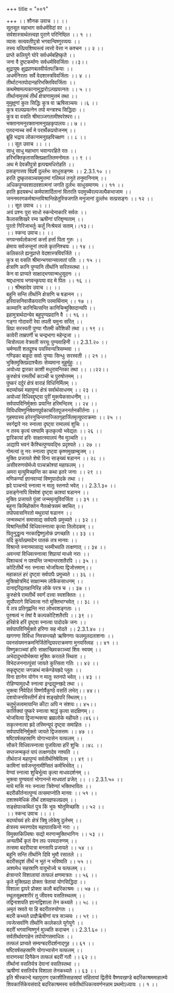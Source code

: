 +++
title = "००१"

+++
।। शौनक उवाच ।। ।।  
सूतसूत महाभाग सर्वधर्मविदां वर ।।  
सर्वशास्त्रार्थतत्त्वज्ञ पुराणे परिनिष्ठित ।। १ ।।  
व्यासः सत्यवतीपुत्रो भगवान्विष्णुरव्ययः ।।  
तस्य यत्प्रियशिष्यस्त्वं त्वत्तो वेत्ता न कश्चन ।। २ ।।  
प्राप्ते कलियुगे घोरे सर्वधर्मबहिष्कृते ।।  
जना वै दुष्टकर्माणः सर्वधर्मविवर्जिताः ।।३।।  
क्षुद्रायुषः क्षुद्रप्राणबलवीर्यतपःक्रियाः ।।  
अधर्मनिरताः सर्वे वेदशास्त्रविवर्जिताः ।। ४ ।।  
तीर्थाटनतपोदानहरिभक्तिविवर्जिताः ।।  
कथमेषामल्पकानामुद्धारोऽल्पप्रयत्नतः ।। ५ ।।  
तीर्थानामुत्तमं तीर्थं क्षेत्राणामुत्तमं तथा ।।  
मुमुक्षूणां कुतः सिद्धिः कुत्र वा ऋषिसञ्चयः ।।६ ।।  
कुत्र वाल्पप्रयत्नेन तपो मन्त्राश्च सिद्धिदाः ।।  
कुत्र वा वसति श्रीमाञ्जगतामीश्वरेश्वरः।।  
भक्तानामनुरक्तानामनुग्रहकृपालयः।। ७ ।।  
एतदन्यच्च सर्वं मे परार्थैकप्रयोजनम् ।।  
ब्रूहि भद्राय लोकानामनुग्रहविचक्षण ।। ८ ।।  
।। सूत उवाच ।। ।।  
साधु साधु महाभाग भवान्परहिते रतः ।।  
हरिभक्तिकृतासक्तिप्रक्षालितमनोमलः ।। ९ ।।  
अथ मे देवकीपुत्रो हृत्पद्ममधिरोहति ।।  
प्रसङ्गात्तव विप्रर्षे दुर्ल्लभः साधुसङ्गमः ।। 2.3.1.१० ।।  
हरति दुष्कृतसञ्चयमुत्तमां गतिमलं तनुते तनुमानिनाम् ।।  
अधिकपुण्यवशादवशात्मनां जगति दुर्लभः साधुसमागमः ।। ११ ।।  
हरति हृदयबन्धं कर्मपाशार्दितानां वितरति पदमुच्चैरल्पजल्पैकभाजाम ।।  
जननमरणकर्मश्रान्तविश्रान्तिहेतुस्त्रिजगति मनुजानां दुर्ल्लभः सत्प्रसङ्गः ।। १२ ।।  
।। सूत उवाच ।। ।।  
अयं प्रश्नः पुरा साधो स्कन्देनाकारि सर्वतः ।।  
कैलासशिखरे रम्य ऋषीणां परिशृण्वताम् ।।  
पुरतो गिरिजाभर्तुः कर्तुं निःश्रेयसं सताम्।।१३।।  
।। स्कन्द उवाच।। ।।  
भगवन्सर्वलोकानां कर्त्ता हर्त्ता पिता गुरुः ।।  
क्षेमाय सर्वजन्तूनां तपसे कृतनिश्चयः ।। १४ ।।  
कलिकाले ह्यनुप्राप्ते वेदशास्त्रविवर्जिते ।।  
कुत्र वा वसति श्रीमान्भगवान्सात्वतां पतिः ।। १५ ।।  
क्षेत्राणि कानि पुण्यानि तीर्थानि सरितस्तथा ।।  
केन वा प्राप्यते साक्षाद्भगवान्मधुसूदनः ।।  
श्रद्दधानाय भगवन्कृपया वद मे पितः ।। १६ ।।  
।। श्रीमहादेव उवाच ।। ।।  
बहूनि सन्ति तीर्थानि क्षेत्राणि च षडानन ।।  
हरिवासनिवासैकपराणि परमार्थिनाम् ।। १७ ।।  
काम्यानि कानिचित्सन्ति कानिचिन्मुक्तिदान्यपि ।।  
इहामुत्रार्थदान्येव बहुपुण्यप्रदानि वै ।। १६ ।।  
गङ्गा गोदावरी रेवा तपती यमुना सरित् ।।  
क्षिप्रा सरस्वती पुण्या गौतमी कौशिकी तथा ।। १९ ।।  
कावेरी ताम्रपर्णी च चन्द्रभागा महेन्द्रजा ।।  
चित्रोत्पला वेत्रवती सरयूः पुण्यवाहिनी ।। 2.3.1.२० ।।  
चर्मण्वती शतद्रूश्च पयस्विन्यत्रिसम्भवा ।।  
गण्डिका बाहुदा सर्वाः पुण्याः सिन्धुः सरस्वती ।। २१ ।।  
भुक्तिमुक्तिप्रदाश्चैताः सेव्यमाना मुहुर्मुहुः ।।  
अयोध्या द्वारका काशी मधुरावन्तिका तथा ।। ।।२२।।  
कुरुक्षेत्रं रामतीर्थं काञ्ची च पुरुषोत्तमम् ।।  
पुष्करं दर्दुरं क्षेत्रं वाराहं विधिनिर्मितम् ।।  
बदर्य्याख्यं महापुण्यं क्षेत्रं सर्वार्थसाधनम् ।। २३ ।।  
अयोध्यां विधिवद्दृष्ट्वा पुरीं मुक्त्येकसाधनीम् ।।  
सर्वपापविनिर्मुक्ताः प्रयान्ति हरिमन्दिरम् ।। २४ ।।  
विविधविष्णुनिषेवणपूर्वकाचरितपूजननर्तनकीर्तनाः ।।  
गृहमपास्य हरेरनुचिन्तनाज्जितगृहार्जितमृत्युपराक्रमाः ।। २५ ।।  
स्वर्गद्वारे नरः स्नात्वा दृष्ट्वा रामालयं शुचिः ।।  
न तस्य कृत्यं पश्यामि कृतकृत्यो भवेद्यतः ।। २६ ।।  
द्वारिकायां हरिः साक्षात्स्वालयं नैव मुञ्चति ।।  
अद्यापि भवनं कैश्चित्पुण्यवद्भिः प्रदृश्यते ।। २७ ।।  
गोमत्यां तु नरः स्नात्वा दृष्ट्वा कृष्णमुखाम्बुजम् ।।  
मुक्तिः प्रजायते शेषो विना साङ्ख्यं षडानन ।। २८ ।।  
असीवरुणयोर्मध्ये पञ्चक्रोश्यां महाफलम् ।।  
अमरा मृत्युमिच्छन्ति का कथा इतरे जनाः ।। २९ ।।  
मणिकर्ण्यां ज्ञानवाप्यां विष्णुपादोदके तथा ।।  
ह्रदे पञ्चनदे स्नात्वा न मातुः स्तनपो भवेत् ।। 2.3.1.३० ।।  
प्रसङ्गेनापि विश्वेशं दृष्ट्वा काश्यां षडानन ।।  
मुक्तिः प्रजायते पुंसां जन्ममृत्युविवर्जिता ।। ३१ ।।  
बहुना किमिहोक्तेन नैतत्क्षेत्रसमं क्वचित् ।।  
तपोपवासनिरतो मथुरायां षडानन ।।  
जन्मस्थानं समासाद्य सर्वपापैः प्रमुच्यते ।। ३२ ।।  
विश्रान्तितीर्थे विधिवत्स्नात्वा कृत्वा तिलोदकम् ।।  
पितॄनुद्धृत्य नरकाद्विष्णुलोकं प्रगच्छति ।। ३३ ।।  
यदि कुर्यात्प्रमादेन पातकं तत्र मानवः ।।  
विश्रान्ते स्नानमासाद्य भस्मीभवति तत्क्षणात् ।। ३४ ।।  
अवन्त्यां विधिवत्स्नात्वा शिप्रायां माधवे नराः ।।  
पिशाचत्वं न पश्यन्ति जन्मान्तरशतैरपि ।। ३५ ।।  
कोटितीर्थे नरः स्नात्वा भोजयित्वा द्विजोत्तमान्।।  
महाकालं हरं दृष्ट्वा सर्वपापैः प्रमुच्यते ।। ३६ ।।  
मुक्तिक्षेत्रमिदं साक्षान्मम लोकैकसाधनम् ।।  
दानाद्दरिद्रताहानिरिह लोके परत्र च ।। ३७ ।।  
कुरुक्षेत्रे रामतीर्थे स्वर्णं दत्त्वा स्वशक्तितः ।।  
सूर्योपरागे विधिवत्स नरो मुक्तिभाग्भवेत् ।। ३८ ।।  
ये तत्र प्रतिगृह्णन्ति नरा लोभवशङ्गताः ।।  
पुरुषत्वं न तेषां वै कल्पकोटिशतैरपि ।। ३९ ।।  
हरिक्षेत्रे हरिं दृष्ट्वा स्नात्वा पादोदके जनः ।।  
सर्वपापविनिर्मुक्तो हरिणा सह मोदते ।। 2.3.1.४० ।।  
खगगणा विविधा निवसन्त्यहो ऋषिगणाः फलमूलदलाशनाः ।।  
पवनसंयमनक्रमनिर्जितेन्द्रियपराक्रमणा मुनयस्त्विह ।। ४१ ।।  
विष्णुकाञ्च्यां हरिः साक्षाच्छिवकाञ्च्यां शिवः स्वयम् ।।  
अभेदादुभयोर्भक्त्या मुक्तिः करतले स्थिता ।।  
विभेदजननात्पुंसां जायते कुत्सिता गतिः ।। ४२ ।।  
सकृद्दृष्ट्वा जगन्नाथं मार्कण्डेयह्रदे प्लुतः ।।  
विना ज्ञानेन योगेन न मातुः स्तनपो भवेत् ।। ४३ ।।  
रोहिण्यामुदधौ स्नात्वा इन्द्रद्युम्नह्रदे तथा ।।  
भुक्त्वा निेवेदितं विष्णोर्वैकुण्ठे वसतिं लभेत्।। ४४।।  
दशयोजनविस्तीर्णं क्षेत्रं शङ्खोपरि स्थितम्।।  
चतु्र्भुजत्वमायान्ति कीटा अपि न संशयः।। ४५।।  
कार्त्तिक्यां पुष्करे स्नात्वा श्राद्धं कृत्वा सदक्षिणम्।।  
भोजयित्वा द्विजान्भक्त्या ब्रह्मलोके महीयते।।४६।।  
सकृत्स्नात्वा ह्रदे तस्मिन्यूपं दृष्ट्वा समाहितः ।।  
सर्वपापविनिर्मुक्तो जायते द्विजसत्तमः ।। ४७ ।।  
षष्टिवर्षसहस्राणि योगाभ्यासेन यत्फलम् ।।  
सौकरे विधिवत्स्नात्वा पूजयित्वा हरिं शुचिः ।।४८ ।।  
सप्तजन्मकृतं पापं तत्क्षणादेव नश्यति ।।  
तीर्थराजं महापुण्यं सर्वतीर्थनिषेवितम् ।। ४९ ।।  
कामिनां सर्वजन्तूनामीप्सितं कर्मभिर्भवेत् ।।  
वेण्यां स्नात्वा शुचिर्भूत्वा कृत्वा माधवदर्शनम् ।।  
भुक्त्वा पुण्यवतां भोगानन्ते माधवतां व्रजेत् ।। ।। 2.3.1.५० ।।  
माघे मासि नरः स्नात्वा त्रिवेण्यां भक्तिभावितः ।।  
बदरीकीर्तनात्पुण्यं तत्समाप्नोति मानवः ।। ५१ ।।  
दशाश्वमेधिकं तीर्थं दशयज्ञफलप्रदम् ।।  
सङ्क्षेपात्कथितं पुत्र किं भूयः श्रोतुमिच्छसि ।। ५२ ।।  
।। स्कन्द उवाच ।। ।।  
बदर्य्याख्यं हरेः क्षेत्रं त्रिषु लोकेषु दुर्लभम् ।।  
क्षेत्रस्य स्मरणादेव महापातकिनो नराः ।।  
विमुक्तकिल्विषाः सद्यो मरणान्मुक्तिभागिनः ।। ५३ ।।  
अन्यतीर्थे कृतं येन तपः परमदारुणम् ।।  
तत्समा बदरीयात्रा मनसापि प्रजायते ।। ५४ ।।  
बहूनि सन्ति तीर्थानि दिवि भूमौ रसातले ।।  
बदरीसदृशं तीर्थं न भूतं न भविष्यति ।। ५५ ।।  
अश्वमेध सहस्राणि वायुभोज्ये च यत्फलम् ।।  
क्षेत्रान्तरे विशालायां तत्फलं क्षणमात्रतः ।। ५६ ।।  
कृते मुक्तिप्रदा प्रोक्ता त्रेतायां योगसिद्धिदा ।।  
विशाला द्वापरे प्रोक्ता कलौ बदरिकाश्रमः ।। ५७ ।।  
स्थूलसूक्ष्मशरीरं तु जीवस्य वसतिस्थलम् ।।  
तद्विनाशयति ज्ञानाद्विशाला तेन कथ्यते ।। ५८ ।।  
अमृतं स्रवते या हि बदरीतरुयोगतः ।।  
बदरी कथ्यते प्राज्ञैर्ऋषीणां यत्र सञ्चयः ।। ५९ ।।  
त्यजेत्सर्वाणि तीर्थानि कालेकाले युगेयुगे ।।  
बदरीं भगवान्विष्णुर्न मुञ्चति कदाचन ।। 2.3.1.६० ।।  
सर्वतीर्थावगाहेन तपोयोगसमाधितः ।।  
तत्फलं प्राप्यते सम्यग्बदरीदर्शनाद्गुह ।। ६१ ।।  
षष्टिवर्षसहस्राणि योगाभ्यासेन यत्फलम् ।।  
वाराणस्यां दिनैकेन तत्फलं बदरीं गतौ ।। ६२ ।।  
तीर्थानां वसतिर्यत्र देवानां वसतिस्तथा ।।  
ऋषीणां वसतिर्यत्र विशाला तेनकथ्यते ।। ६३ ।।  
इति श्रीस्कान्दे महापुराण एकाशीतिसाहस्र्यां संहितायां द्वितीये वैष्णवखण्डे बदरिकाश्रममाहात्म्ये शिवकार्त्तिकेयसंवादे बदरिकाश्रमस्य सर्वतीर्थाधिकत्ववर्णनन्नाम प्रथमोऽध्यायः ।। १ ।।